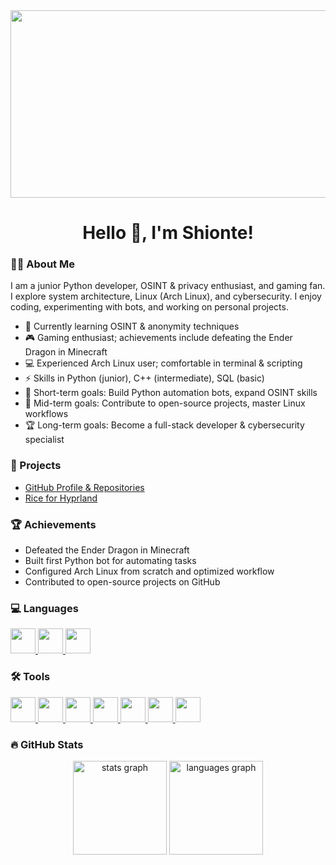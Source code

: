 <div align="center">
  <img height="300" width="600" src="https://gamerant.com/jujutsu-kaisen-gojos-awakening/" />
</div>

###

<h1 align="center">Hello 👋, I'm Shionte!</h1>

###

<h3 align="left">👨‍💻 About Me</h3>

I am a junior Python developer, OSINT & privacy enthusiast, and gaming fan. I explore system architecture, Linux (Arch Linux), and cybersecurity. I enjoy coding, experimenting with bots, and working on personal projects.

- 🔭 Currently learning OSINT & anonymity techniques  
- 🎮 Gaming enthusiast; achievements include defeating the Ender Dragon in Minecraft  
- 💻 Experienced Arch Linux user; comfortable in terminal & scripting  
- ⚡ Skills in Python (junior), C++ (intermediate), SQL (basic)  
- 🎯 Short-term goals: Build Python automation bots, expand OSINT skills  
- 🏅 Mid-term goals: Contribute to open-source projects, master Linux workflows  
- 🏆 Long-term goals: Become a full-stack developer & cybersecurity specialist  

###

<h3 align="left">📂 Projects</h3>

- [GitHub Profile & Repositories](https://github.com/Shionte)  
- [Rice for Hyprland](https://github.com/shionte/SBHyprland/)  

###

<h3 align="left">🏆 Achievements</h3>

- Defeated the Ender Dragon in Minecraft  
- Built first Python bot for automating tasks  
- Configured Arch Linux from scratch and optimized workflow  
- Contributed to open-source projects on GitHub  

###

<h3 align="left">💻 Languages</h3>
<a href="https://www.python.org/" target="_blank">
  <img src="https://cdn.jsdelivr.net/gh/devicons/devicon/icons/python/python-original.svg" height="40" />
</a>
<a href="https://isocpp.org/" target="_blank">
  <img src="https://cdn.jsdelivr.net/gh/devicons/devicon/icons/cplusplus/cplusplus-original.svg" height="40" />
</a>
<a href="https://www.sqlite.org/index.html" target="_blank">
  <img src="https://cdn.jsdelivr.net/gh/devicons/devicon/icons/sqlite/sqlite-original.svg" height="40" />
</a>

###

<h3 align="left">🛠 Tools</h3>
<a href="https://www.archlinux.org/" target="_blank">
  <img src="https://cdn.jsdelivr.net/gh/devicons/devicon/icons/linux/linux-original.svg" height="40" />
</a>
<a href="https://git-scm.com/" target="_blank">
  <img src="https://cdn.jsdelivr.net/gh/devicons/devicon/icons/git/git-original.svg" height="40" />
</a>
<a href="https://github.com/" target="_blank">
  <img src="https://cdn.jsdelivr.net/gh/devicons/devicon/icons/github/github-original.svg" height="40" />
</a>
<a href="https://www.vim.org/" target="_blank">
  <img src="https://cdn.jsdelivr.net/gh/devicons/devicon/icons/vim/vim-original.svg" height="40" />
</a>
<a href="https://www.jetbrains.com/pycharm/" target="_blank">
  <img src="https://cdn.jsdelivr.net/gh/devicons/devicon/icons/pycharm/pycharm-original.svg" height="40" />
</a>
<a href="https://www.docker.com/" target="_blank">
  <img src="https://cdn.jsdelivr.net/gh/devicons/devicon/icons/docker/docker-original.svg" height="40" />
</a>
<a href="https://code.visualstudio.com/" target="_blank">
  <img src="https://cdn.jsdelivr.net/gh/devicons/devicon/icons/vscode/vscode-original.svg" height="40" />
</a>

###

<h3 align="left">🔥 GitHub Stats</h3>

<div align="center">
  <img src="https://github-readme-stats.vercel.app/api?username=Shionte&hide_title=false&hide_rank=false&show_icons=true&include_all_commits=true&count_private=true&disable_animations=false&theme=dracula&locale=en&hide_border=false&order=1" height="150" alt="stats graph"  />
  <img src="https://github-readme-stats.vercel.app/api/top-langs?username=Shionte&locale=en&hide_title=false&layout=compact&card_width=320&langs_count=5&theme=dracula&hide_border=false&order=2" height="150" alt="languages graph"  />
</div>
